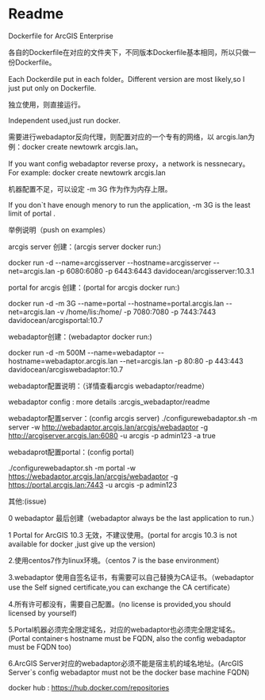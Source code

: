 # Readme
Dockerfile for ArcGIS Enterprise

各自的Dockerfile在对应的文件夹下，不同版本Dockerfile基本相同，所以只做一份Dockerfile。

Each Dockerdile put in each folder。Different version are most likely,so I just put only on Dockerfile.

独立使用，则直接运行。

Independent used,just run docker.

需要进行webadaptor反向代理，则配置对应的一个专有的网络，以 arcgis.lan为例：docker create newtowrk arcgis.lan。

If you want config webadaptor reverse proxy，a network is nessnecary。 For example: docker create newtowrk arcgis.lan 

机器配置不足，可以设定 -m 3G 作为作为内存上限。

If you don`t have enough menory to run the application, -m 3G is the least limit of portal .



举例说明（push on examples）

arcgis server 创建：(arcgis server docker run:)

docker run -d --name=arcgisserver  --hostname=arcgisserver --net=arcgis.lan -p 6080:6080 -p 6443:6443 davidocean/arcgisserver:10.3.1



portal for arcgis 创建：(portal for arcgis docker run:)

docker run -d -m 3G --name=portal --hostname=portal.arcgis.lan --net=arcgis.lan -v /home/lis:/home/ -p 7080:7080 -p 7443:7443 davidocean/arcgisportal:10.7



webadaptor创建：(webadaptor docker run:)

docker run -d -m 500M --name=webadaptor --hostname=webadaptor.arcgis.lan --net=arcgis.lan -p 80:80 -p 443:443 davidocean/arcgiswebadaptor:10.7



webadaptor配置说明：（详情查看arcgis webadaptor/readme）

webadaptor config : more details :arcgis_webadaptor/readme

webadaptor配置server：(config arcgis server)
./configurewebadaptor.sh -m server -w http://webadaptor.arcgis.lan/arcgis/webadaptor -g http://arcgiserver.arcgis.lan:6080 -u arcgis -p admin123 -a true

webadaprot配置portal：(config portal)

./configurewebadaptor.sh -m portal -w https://webadaptor.arcgis.lan/arcgis/webadaptor -g https://portal.arcgis.lan:7443 -u arcgis -p admin123



其他:(issue)

0 webadaptor 最后创建（webadaptor always be the last application to run.）

1 Portal for ArcGIS 10.3 无效，不建议使用。(portal for arcgis 10.3 is not available for docker ,just give up the version)

2.使用centos7作为linux环境。（centos 7 is the base environment）

3.webadaptor 使用自签名证书，有需要可以自己替换为CA证书。（webadaptor use the Self signed certificate,you can exchange the CA certificate）

4.所有许可都没有，需要自己配置。(no license is provided,you should licensed by yourself)

5.Portal机器必须完全限定域名，对应的webadaptor也必须完全限定域名。(Portal container·s hostname must be FQDN, also the config webadaptor must be FQDN too)

6.ArcGIS Server对应的webadaptor必须不能是宿主机的域名地址。(ArcGIS Server`s config webadaptor must not be the docker base machine FQDN)





docker hub : https://hub.docker.com/repositories

